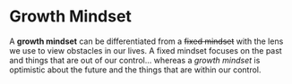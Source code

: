 # Growth Mindset
A **growth mindset** can be differentiated from a ~~fixed mindset~~ with the lens we use to view obstacles in our lives. A fixed mindset focuses on the past and things that are out of our control... whereas a _growth mindset_ is optimistic about the future and the things that are within our control. 
